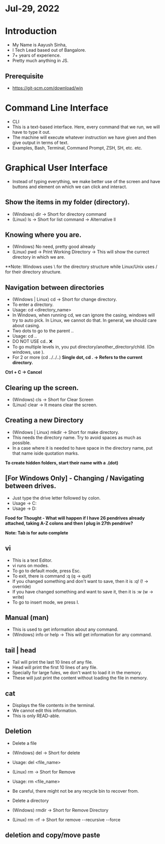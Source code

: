 # Jul-29, 2022

# Introduction
- My Name is Aayush Sinha,
- I Tech Lead based out of Bangalore.
- 7+ years of experience.
- Pretty much anything in JS.

## Prerequisite
- https://git-scm.com/download/win


# Command Line Interface
- CLI
- This is a text-based interface. Here, every command that we run, we will have to type it out.
- The machine will execute whatever instruction we have given and then give output in terms of text.
- Examples, Bash, Terminal, Command Prompt, ZSH, SH, etc. etc.

# Graphical User Interface
- Instead of typing everything, we make better use of the screen and have buttons and element on which we can click and interact.

## Show the items in my folder (directory).
- (Windows) dir -> Short for directory command
- (Linux)   ls  -> Short for list command -> Alternative ll

## Knowing where you are.
- (Windows) No need, pretty good already
- (Linux) pwd -> Print Working Directory -> This will show the currect directory in which we are.

**Note: Windows uses \ for the directory structure while Linux/Unix uses / for their directory structure.

## Navigation between directories
- (Windows | Linux) cd -> Short for change directory.
- To enter a directory.
- Usage: cd <directory_name>
- In Windows, when running cd, we can ignore the casing, windows will try to auto pick. In Linux, we cannot do that. In general, we should care about casing.
- Two dots to go to the parent ..
- Usage: cd ..
- DO NOT USE cd.. ❌
- To go multiple levels in, you put directory/another_directory/child. (On windows, use \).
- For 2 or more (cd ../../..)
**Single dot, cd . -> Refers to the current directory.**

**Ctrl + C -> Cancel**

## Clearing up the screen.
- (Windows) cls -> Short for Clear Screen
- (Linux) clear -> It means clear the screen.

## Creating a new Directory
- (Windows | Linux) mkdir -> Short for make directory.
- This needs the directory name. Try to avoid spaces as much as possible.
- In a case where it is needed to have space in the directory name, put that name iside quotation marks.

**To create hidden folders, start their name with a .(dot)**

## [For Windows Only] - Changing / Navigating between drives.
- Just type the drive letter followed by colon.
- Usage -> C:
- Usage -> D:

**Food for Thought - What will happen if I have 26 pendrives already attached, taking A-Z colons and then I plug in 27th pendrive?**

**Note: Tab is for auto complete**

## vi
- This is a text Editor.
- vi runs on modes.
- To go to default mode, press Esc.
- To exit, there is command :q  (q -> quit)
- If you changed something and don't want to save, then it is :q! (! -> override)
- If you have changed something and want to save it, then it is :w  (w -> write)
- To go to insert mode, we press I.

## Manual (man)
- This is used to get information about any command.
- (Windows) info or help -> This will get information for any command.

## tail | head
- Tail will print the last 10 lines of any file.
- Head will print the first 10 lines of any file.
- Specially for large fules, we don't want to load it in the memory.
- These will just print the content without loading the file in memory.

## cat
- Displays the file contents in the terminal.
- We cannot edit this information.
- This is only READ-able.

## Deletion
- Delete a file
- (Windows) del -> Short for delete
- Usage: del <file_name>
- (Linux) rm -> Short for Remove
- Usage: rm <file_name>
- Be careful, there might not be any recycle bin to recover from.

- Delete a directory
- (Windows) rmdir -> Short for Remove Directory
- (Linux) rm -rf -> Short for remove --recursive --force

## deletion and copy/move paste 